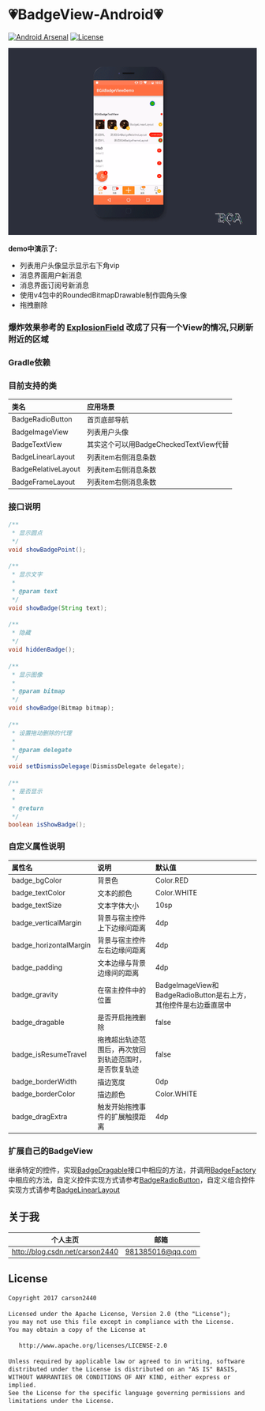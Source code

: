:heartpulse:BadgeView-Android:heartpulse:
============

[![Android Arsenal](https://img.shields.io/badge/Android%20Arsenal-BadgeView-brightgreen.svg?style=flat)](http://android-arsenal.com/details/1/2106)
[![License](https://img.shields.io/badge/license-Apache%202-green.svg)](https://www.apache.org/licenses/LICENSE-2.0)


[![images](https://github.com/carson2440/BadgeView-master/blob/master/app/demo.gif)](https://github.com/carson2440/BadgeView-master)


**demo中演示了:**
* 列表用户头像显示显示右下角vip
* 消息界面用户新消息
* 消息界面订阅号新消息
* 使用v4包中的RoundedBitmapDrawable制作圆角头像
* 拖拽删除

### 爆炸效果参考的 [ExplosionField](https://github.com/tyrantgit/ExplosionField) 改成了只有一个View的情况,只刷新附近的区域


### Gradle依赖



### 目前支持的类

类名 | 应用场景
:----------- | :-----------
BadgeRadioButton | 首页底部导航
BadgeImageView | 列表用户头像
BadgeTextView | 其实这个可以用BadgeCheckedTextView代替
BadgeLinearLayout | 列表item右侧消息条数
BadgeRelativeLayout | 列表item右侧消息条数
BadgeFrameLayout | 列表item右侧消息条数

### 接口说明

```java
/**
 * 显示圆点
 */
void showBadgePoint();

/**
 * 显示文字
 *
 * @param text
 */
void showBadge(String text);

/**
 * 隐藏
 */
void hiddenBadge();

/**
 * 显示图像
 *
 * @param bitmap
 */
void showBadge(Bitmap bitmap);

/**
 * 设置拖动删除的代理
 *
 * @param delegate
 */
void setDismissDelegage(DismissDelegate delegate);

/**
 * 是否显示
 *
 * @return
 */
boolean isShowBadge();
```

### 自定义属性说明

属性名 | 说明 | 默认值
:----------- | :----------- | :-----------
badge_bgColor         | 背景色        | Color.RED
badge_textColor         | 文本的颜色        | Color.WHITE
badge_textSize         | 文本字体大小        | 10sp
badge_verticalMargin         | 背景与宿主控件上下边缘间距离        | 4dp
badge_horizontalMargin         | 背景与宿主控件左右边缘间距离        | 4dp
badge_padding         | 文本边缘与背景边缘间的距离        | 4dp
badge_gravity         | 在宿主控件中的位置        | BadgeImageView和BadgeRadioButton是右上方，其他控件是右边垂直居中
badge_dragable         | 是否开启拖拽删除        | false
badge_isResumeTravel         | 拖拽超出轨迹范围后，再次放回到轨迹范围时，是否恢复轨迹        | false
badge_borderWidth         | 描边宽度        | 0dp
badge_borderColor         | 描边颜色        | Color.WHITE
badge_dragExtra         | 触发开始拖拽事件的扩展触摸距离        | 4dp

### 扩展自己的BadgeView

继承特定的控件，实现[BadgeDragable]()接口中相应的方法，并调用[BadgeFactory]()中相应的方法，自定义控件实现方式请参考[BadgeRadioButton]()，自定义组合控件实现方式请参考[BadgeLinearLayout]()

## 关于我

| 个人主页 | 邮箱 | 
| ------------- | ------------ |
| <a  href="http://blog.csdn.net/carson2440" target="_blank">http://blog.csdn.net/carson2440</a>  | <a href="mailto:981385016@qq.com" target="_blank">981385016@qq.com</a> |

## License

    Copyright 2017 carson2440

    Licensed under the Apache License, Version 2.0 (the "License");
    you may not use this file except in compliance with the License.
    You may obtain a copy of the License at

       http://www.apache.org/licenses/LICENSE-2.0

    Unless required by applicable law or agreed to in writing, software
    distributed under the License is distributed on an "AS IS" BASIS,
    WITHOUT WARRANTIES OR CONDITIONS OF ANY KIND, either express or implied.
    See the License for the specific language governing permissions and
    limitations under the License.
